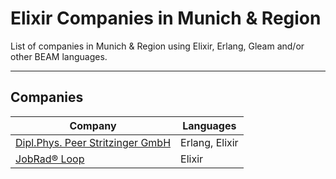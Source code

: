 # Elixir Companies in Munich & Region

List of companies in Munich & Region using Elixir, Erlang, Gleam and/or other BEAM languages.

---

## Companies

| Company | Languages |
| --- | --- |
| [Dipl.Phys. Peer Stritzinger GmbH](https://stritzinger.com/) | Erlang, Elixir |
| [JobRad® Loop](https://www.jobradloop.com/) | Elixir |
